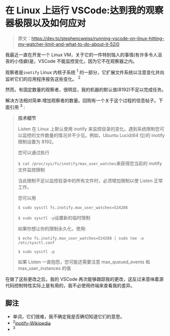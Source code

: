 # 在 Linux 上运行 VSCode:达到我的观察器极限以及如何应对

> 原文：<https://dev.to/stephencweiss/running-vscode-on-linux-hitting-my-watcher-limit-and-what-to-do-about-it-52i0>

我最近一直在开发一个 Linux VM，关于它的一件特别恼人的事情(有许多令人沮丧的小怪癖)是，VSCode 不能监控变化，因为它不在观察器之内。

观察者是`inotify` Linux 内核子系统 <sup>1</sup> 的一部分，它扩展文件系统以注意变化并向监听它们的应用程序报告这些变化。 <sup>2</sup>

然而，有固定数量的观察者，很明显，我的机器的默认值(8192)不足以完成任务。

解决方法相对简单:增加观察者的数量。回购有一个关于这个过程的信息帖子。下面引用 <sup>3</sup> :

> **技术细节**
> 
> Listen 在 Linux 上默认使用 inotify 来监控目录的变化。遇到系统限制您可以监控的文件数量的情况并不少见。例如，Ubuntu Lucid(64 位)的 inotify 限制设置为 8192。
> 
> 您可以通过执行
> 
> `$ cat /proc/sys/fs/inotify/max_user_watches`来获得您当前的 inotify 文件监控限制
> 
> 当此限制不足以监控目录中的所有文件时，必须增加限制以使 Listen 正常工作。
> 
> 您可以用
> 
> `$ sudo sysctl fs.inotify.max_user_watches=524288`
> 
> `$ sudo sysctl -p`设置新的临时限制
> 
> 如果你想让你的限制永久化，使用:
> 
> `$ echo fs.inotify.max_user_watches=524288 | sudo tee -a /etc/sysctl.conf`
> 
> `$ sudo sysctl -p`
> 
> 如果 Listen 一直抱怨，您可能还需要注意 max_queued_events 和 max_user_instances 的值

在做了这些更改之后，我的 VSCode 再次能够跟踪我的更改，这反过来意味着源代码控制特性实际上是有用的，我不必使用终端来查看我的差异。

## 脚注

*   单词，它们很难，我不确定我是否确切知道它们的意思。
*   <sup>2</sup>[inotify-Wikipedia](https://en.wikipedia.org/wiki/Inotify)
*   <sup>3</sup>